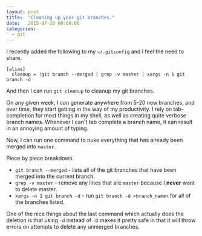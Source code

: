 ```yaml
---
layout: post
title:  "Cleaning up your git branches."
date:   2015-07-20 00:00:00
categories:
  - git
---
```


I recently added the following to my `~/.gitconfig` and I feel the need to share.

```
[alias]
  cleanup = !git branch --merged | grep -v master | xargs -n 1 git branch -d
```

And then I can run `git cleanup` to cleanup my git branches.

On any given week, I can generate anywhere from 5-20 new branches, and over
time, they start getting in the way of my productivity.  I rely on
tab-completion for most things in my shell, as well as creating quite verbose
branch names.  Whenever I can't tab complete a branch name, it can result in an
annoying amount of typing.

Now, I can run one command to nuke everything that has already been merged into
`master`.

Piece by piece breakdown.

- `git branch --merged` - lists all of the git branches that have been merged
  into the current branch.
- `grep -v master` - remove any lines that are `master` because I **never**
  want to delete master. 
- `xargs -n 1 git branch -d` - run `git branch -d <branch_name>` for all of the
  branches listed. 

One of the nice things about the last command which actually does the deletion
is that using `-d` instead of `-D` makes it pretty safe in that it will throw
errors on attempts to delete any unmerged branches.
